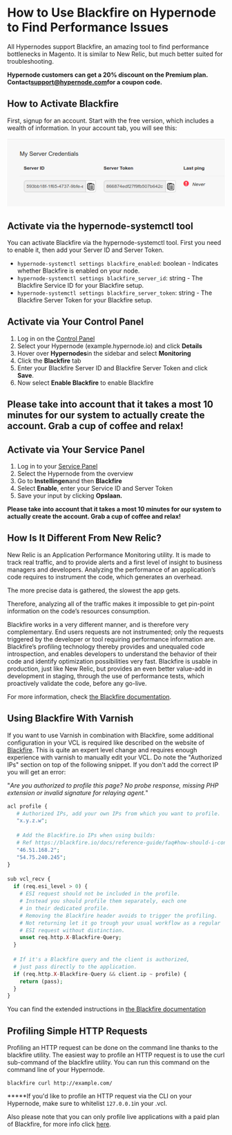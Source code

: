<!-- source: https://support.hypernode.com/en/best-practices/performance/how-to-use-blackfire-on-hypernode-to-find-performance-issues/ -->
# How to Use Blackfire on Hypernode to Find Performance Issues

All Hypernodes support Blackfire, an amazing tool to find performance bottlenecks in Magento. It is similar to New Relic, but much better suited for troubleshooting.

**Hypernode customers can get a 20% discount on the Premium plan. Contact**[**support@hypernode.com**](mailto:support@hypernode.com)**for a coupon code.**


How to Activate Blackfire
-------------------------

First, signup for an account. Start with the free version, which includes a wealth of information. In your account tab, you will see this:

![](_res/Sv3H3WBgTnIO3PGwgr5RgBCFRpcAvYrOlg.png)

Activate via the hypernode-systemctl tool
-----------------------------------------

You can activate Blackfire via the hypernode-systemctl tool. First you need to enable it, then add your Server ID and Server Token.

* `hypernode-systemctl settings blackfire_enabled`: boolean - Indicates whether Blackfire is enabled on your node.
* `hypernode-systemctl settings blackfire_server_id`: string - The Blackfire Service ID for your Blackfire setup.
* `hypernode-systemctl settings blackfire_server_token`: string - The Blackfire Server Token for your Blackfire setup.

Activate via Your Control Panel
-------------------------------

1. Log in on the [Control Panel](https://auth.hypernode.com)
2. Select your Hypernode (example.hypernode.io) and click **Details**
3. Hover over **Hypernodes**in the sidebar and select **Monitoring**
4. Click the **Blackfire** tab
5. Enter your Blackfire Server ID and Blackfire Server Token and click **Save**.
6. Now select **Enable Blackfire** to enable Blackfire

**Please take into account that it takes a most 10 minutes for our system to actually create the account. Grab a cup of coffee and relax!**
-------------------------------------------------------------------------------------------------------------------------------------------

Activate via Your Service Panel
-------------------------------

1. Log in to your [Service Panel](https://auth.byte.nl/login/)
2. Select the Hypernode from the overview
3. Go to **Instellingen**and then **Blackfire**
4. Select **Enable**, enter your Service ID and Server Token
5. Save your input by clicking **Opslaan.**

**Please take into account that it takes a most 10 minutes for our system to actually create the account. Grab a cup of coffee and relax!**

How Is It Different From New Relic?
-----------------------------------

New Relic is an Application Performance Monitoring utility. It is made to track real traffic, and to provide alerts and a first level of insight to business managers and developers. Analyzing the performance of an application’s code requires to instrument the code, which generates an overhead.

The more precise data is gathered, the slowest the app gets.

Therefore, analyzing all of the traffic makes it impossible to get pin-point information on the code’s resources consumption.

Blackfire works in a very different manner, and is therefore very complementary. End users requests are not instrumented; only the requests triggered by the developer or tool requiring performance information are. Blackfire’s profiling technology thereby provides and unequaled code introspection, and enables developers to understand the behavior of their code and identify optimization possibilities very fast. Blackfire is usable in production, just like New Relic, but provides an even better value-add in development in staging, through the use of performance tests, which proactively validate the code, before any go-live.

For more information, check [the Blackfire documentation](https://blackfire.io/docs).

Using Blackfire With Varnish
----------------------------

If you want to use Varnish in combination with Blackfire, some additional configuration in your VCL is required like described on the website of [Blackfire](https://blackfire.io/docs/integrations/proxies/varnish). This is quite an expert level change and requires enough experience with varnish to manually edit your VCL. Do note the "Authorized IPs" section on top of the following snippet. If you don't add the correct IP you will get an error:

"*Are you authorized to profile this page? No probe response, missing PHP extension or invalid signature for relaying agent.*"

``` php
acl profile {
   # Authorized IPs, add your own IPs from which you want to profile.
   "x.y.z.w";

   # Add the Blackfire.io IPs when using builds:
   # Ref https://blackfire.io/docs/reference-guide/faq#how-should-i-configure-my-firewall-to-let-blackfire-access-my-apps
   "46.51.168.2";
   "54.75.240.245";
}

sub vcl_recv {
  if (req.esi_level > 0) {
    # ESI request should not be included in the profile.
    # Instead you should profile them separately, each one
    # in their dedicated profile.
    # Removing the Blackfire header avoids to trigger the profiling.
    # Not returning let it go trough your usual workflow as a regular
    # ESI request without distinction.
    unset req.http.X-Blackfire-Query;
  }

  # If it's a Blackfire query and the client is authorized,
  # just pass directly to the application.
  if (req.http.X-Blackfire-Query && client.ip ~ profile) {
    return (pass);
  }
}
```
You can find the extended instructions in [the Blackfire documentation](https://blackfire.io/docs/reference-guide/configuration)

Profiling Simple HTTP Requests
------------------------------

Profiling an HTTP request can be done on the command line thanks to the blackfire utility. The easiest way to profile an HTTP request is to use the curl sub-command of the blackfire utility. You can run this command on the command line of your Hypernode.

```
blackfire curl http://example.com/
```

*****If you'd like to profile an HTTP request via the CLI on your Hypernode, make sure to whitelist `127.0.0.1`in your .vcl.

Also please note that you can only profile live applications with a paid plan of Blackfire, for more info click [here](https://support.blackfire.io/en/articles/1455348-hack-edition-users-cannot-profile-non-local-http-applications).
